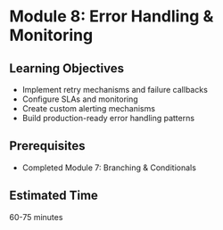 # Module 8: Error Handling & Monitoring

## Learning Objectives

- Implement retry mechanisms and failure callbacks
- Configure SLAs and monitoring
- Create custom alerting mechanisms
- Build production-ready error handling patterns

## Prerequisites

- Completed Module 7: Branching & Conditionals

## Estimated Time

60-75 minutes
